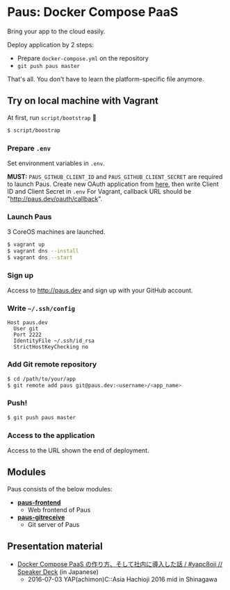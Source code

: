 # Paus: Docker Compose PaaS

Bring your app to the cloud easily.

Deploy application by 2 steps:

- Prepare `docker-compose.yml` on the repository
- `git push paus master`

That's all. You don't have to learn the platform-specific file anymore.

## Try on local machine with Vagrant

At first, run `script/bootstrap` :rocket:

```bash
$ script/boostrap
```

### Prepare `.env`

Set environment variables in `.env`.

__MUST:__ `PAUS_GITHUB_CLIENT_ID` and `PAUS_GITHUB_CLIENT_SECRET` are required to launch Paus.
Create new OAuth application from [here](https://github.com/settings/applications/new), then write Client ID and Client Secret in `.env`
For Vagrant, callback URL should be "http://paus.dev/oauth/callback".

### Launch Paus

3 CoreOS machines are launched.

``` bash
$ vagrant up
$ vagrant dns --install
$ vagrant dns --start
```

### Sign up

Access to http://paus.dev and sign up with your GitHub account.

### Write `~/.ssh/config`

```
Host paus.dev
  User git
  Port 2222
  IdentityFile ~/.ssh/id_rsa
  StrictHostKeyChecking no
```

### Add Git remote repository

```bash
$ cd /path/to/your/app
$ git remote add paus git@paus.dev:<username>/<app_name>
```

### Push!

```bash
$ git push paus master
```

### Access to the application

Access to the URL shown the end of deployment.

## Modules

Paus consists of the below modules:

- [__paus-frontend__](https://github.com/dtan4/paus-frontend)
  - Web frontend of Paus
- [__paus-gitreceive__](https://github.com/dtan4/paus-gitreceive)
  - Git server of Paus

## Presentation material
- [Docker Compose PaaS の作り方、そして社内に導入した話 / #yapc8oji // Speaker Deck](https://speakerdeck.com/dtan4/number-yapc8oji) (in Japanese)
  - 2016-07-03 YAP(achimon)C::Asia Hachioji 2016 mid in Shinagawa
